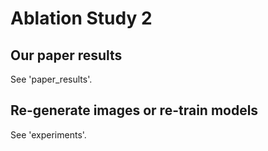 # Ablation Study 2

## Our paper results
See 'paper_results'.

## Re-generate images or re-train models
See 'experiments'.